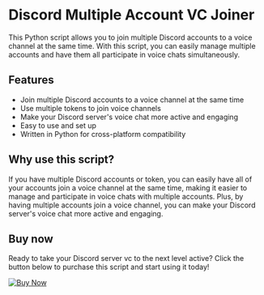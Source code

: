 # Discord Multiple Account VC Joiner

This Python script allows you to join multiple Discord accounts to a voice channel at the same time. With this script, you can easily manage multiple accounts and have them all participate in voice chats simultaneously.

## Features

- Join multiple Discord accounts to a voice channel at the same time
- Use multiple tokens to join voice channels
- Make your Discord server's voice chat more active and engaging
- Easy to use and set up
- Written in Python for cross-platform compatibility

## Why use this script?

If you have multiple Discord accounts or token, you can easily have all of your accounts join a voice channel at the same time, making it easier to manage and participate in voice chats with multiple accounts. Plus, by having multiple accounts join a voice channel, you can make your Discord server's voice chat more active and engaging.

## Buy now

Ready to take your Discord server vc to the next level active? Click the button below to purchase this script and start using it today!

[![Buy Now](https://cdn.icon-icons.com/icons2/1369/PNG/512/-shopping-cart_90604.png)](https://www.buymeacoffee.com/sadik/e/148197)
